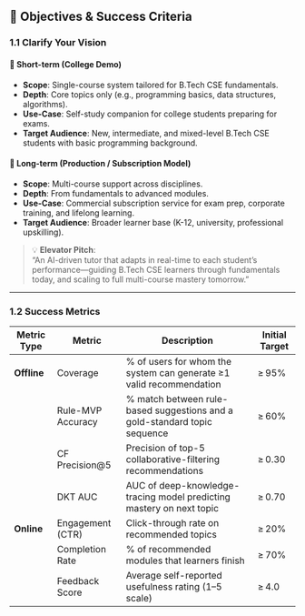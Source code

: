 ## 🎯 Objectives & Success Criteria

### 1.1 Clarify Your Vision

#### 🔹 Short-term (College Demo)

- **Scope**: Single-course system tailored for B.Tech CSE fundamentals.
- **Depth**: Core topics only (e.g., programming basics, data structures, algorithms).
- **Use-Case**: Self-study companion for college students preparing for exams.
- **Target Audience**: New, intermediate, and mixed-level B.Tech CSE students with basic programming background.

#### 🔹 Long-term (Production / Subscription Model)

- **Scope**: Multi-course support across disciplines.
- **Depth**: From fundamentals to advanced modules.
- **Use-Case**: Commercial subscription service for exam prep, corporate training, and lifelong learning.
- **Target Audience**: Broader learner base (K-12, university, professional upskilling).

> 💡 **Elevator Pitch**:  
> “An AI-driven tutor that adapts in real-time to each student’s performance—guiding B.Tech CSE learners through fundamentals today, and scaling to full multi-course mastery tomorrow.”

---

### 1.2 Success Metrics

| Metric Type | Metric              | Description                                                             | Initial Target |
|-------------|---------------------|-------------------------------------------------------------------------|----------------|
| **Offline** | Coverage            | % of users for whom the system can generate ≥1 valid recommendation     | ≥ 95%          |
|             | Rule-MVP Accuracy   | % match between rule-based suggestions and a gold-standard topic sequence | ≥ 60%          |
|             | CF Precision@5      | Precision of top-5 collaborative-filtering recommendations              | ≥ 0.30         |
|             | DKT AUC             | AUC of deep-knowledge-tracing model predicting mastery on next topic    | ≥ 0.70         |
| **Online**  | Engagement (CTR)    | Click-through rate on recommended topics                                | ≥ 20%          |
|             | Completion Rate     | % of recommended modules that learners finish                            | ≥ 70%          |
|             | Feedback Score      | Average self-reported usefulness rating (1–5 scale)                      | ≥ 4.0          |
